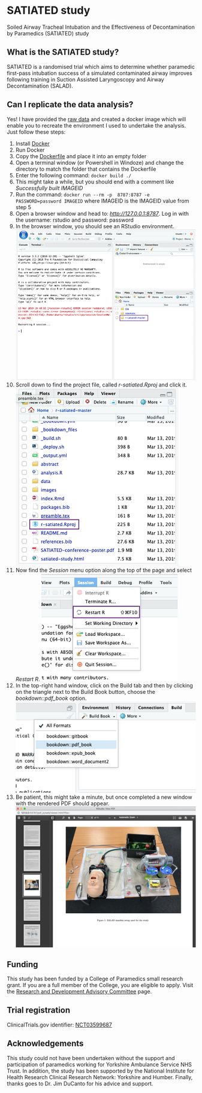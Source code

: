# SATIATED study
Soiled Airway Tracheal Intubation and the Effectiveness of Decontamination by Paramedics (SATIATED) study

## What is the SATIATED study?
SATIATED is a randomised trial which aims to determine whether paramedic first-pass intubation success of a simulated contaminated airway improves following training in Suction Assisted Laryngoscopy and Airway Decontamination (SALAD).

## Can I replicate the data analysis?
Yes! I have provided the [raw data](https://github.com/RichardPilbery/r-satiated/raw/master/data/SATIATED-Results%20-%20Sheet1.csv) and created a docker image which will enable you to recreate the environment I used to undertake the analysis. Just follow these steps:

1. Install [Docker](https://www.docker.com/products/docker-desktop)
2. Run Docker
3. Copy the [Dockerfile](https://raw.githubusercontent.com/RichardPilbery/r-satiated/master/Dockerfile) and place it into an empty folder
3. Open a terminal window (or Powershell in Windoze) and change the directory to match the folder that contains the Dockerfile
4. Enter the following command: `docker build ./`
5. This might take a while, but you should end with a comment like *Successfully built IMAGEID*
6. Run the command: `docker run --rm -p  8787:8787 -e PASSWORD=password IMAGEID` where IMAGEID is the IMAGEID value from step 5
7. Open a browser window and head to: *http://127.0.0.1:8787*. Log in with the username: rstudio and password: password
8. In the browser window, you should see an RStudio environment. ![RStudio](https://github.com/RichardPilbery/r-satiated/raw/master/images/8-RStudio.png)
9. Scroll down to find the project file, called *r-satiated.Rproj* and click it. ![Open project](https://github.com/RichardPilbery/r-satiated/raw/master/images/9-Open-the-project.png)
10. Now find the *Session* menu option along the top of the page and select *Restart R*. ![Restart R](https://github.com/RichardPilbery/r-satiated/raw/master/images/10-Restart-R.png)
11. In the top-right hand window, click on the Build tab and then by clicking on the triangle next to the Build Book button, choose the *bookdown::pdf_book* option. ![Build book](https://github.com/RichardPilbery/r-satiated/raw/master/images/11-Build-PDF.png)
12. Be patient, this might take a minute, but once completed a new window with the rendered PDF should appear. ![View PDF](https://github.com/RichardPilbery/r-satiated/raw/master/images/12-View-PDF.png)

## Funding
This study has been funded by a College of Paramedics small research grant. If you are a full member of the College, you are eligible to apply. Visit the [Research and Development Advisory Committee](https://www.collegeofparamedics.co.uk/college-governance/structure/research_and_audit_committee) page.

## Trial registration
ClinicalTrials.gov identifier: [NCT03599687](https://clinicaltrials.gov/ct2/show/NCT03599687)

## Acknowledgements
This study could not have been undertaken without the support and participation of paramedics working for Yorkshire Ambulance Service NHS Trust. In addition, the study has been supported by the National Institute for Health Research Clinical Research Network: Yorkshire and Humber. Finally, thanks goes to Dr. Jim DuCanto for his advice and support.
